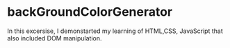 # backGroundColorGenerator

In this excersise, I demonstarted my learning of HTML,CSS, JavaScript that also included DOM manipulation.
